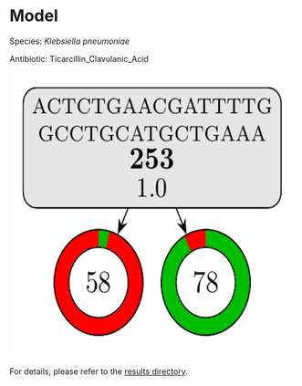 
# Model

Species: *Klebsiella pneumoniae*

Antibiotic: Ticarcillin_Clavulanic_Acid

<img src="./model.png" width=500 height=500 />

For details, please refer to the [results directory](../../../../../results/cart_b/klebsiella%20pneumoniae/ticarcillin_clavulanic_acid/repeat_1/).

